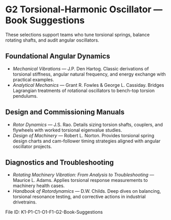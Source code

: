 # G2 Torsional-Harmonic Oscillator — Book Suggestions

These selections support teams who tune torsional springs, balance rotating shafts, and audit angular oscillators.

## Foundational Angular Dynamics
- *Mechanical Vibrations* — J.P. Den Hartog. Classic derivations of torsional stiffness, angular natural frequency, and energy exchange with practical examples.
- *Analytical Mechanics* — Grant R. Fowles & George L. Cassiday. Bridges Lagrangian treatments of rotational oscillators to bench-top torsion pendulums.

## Design and Commissioning Manuals
- *Rotor Dynamics* — J.S. Rao. Details sizing torsion shafts, couplers, and flywheels with worked torsional eigenvalue studies.
- *Design of Machinery* — Robert L. Norton. Provides torsional spring design charts and cam-follower timing strategies aligned with angular oscillator projects.

## Diagnostics and Troubleshooting
- *Rotating Machinery Vibration: From Analysis to Troubleshooting* — Maurice L. Adams. Applies torsional response measurements to machinery health cases.
- *Handbook of Rotordynamics* — D.W. Childs. Deep dives on balancing, torsional resonance testing, and corrective actions in industrial drivetrains.

File ID: K1-P1-C1-O1-F1-G2-Book-Suggestions
